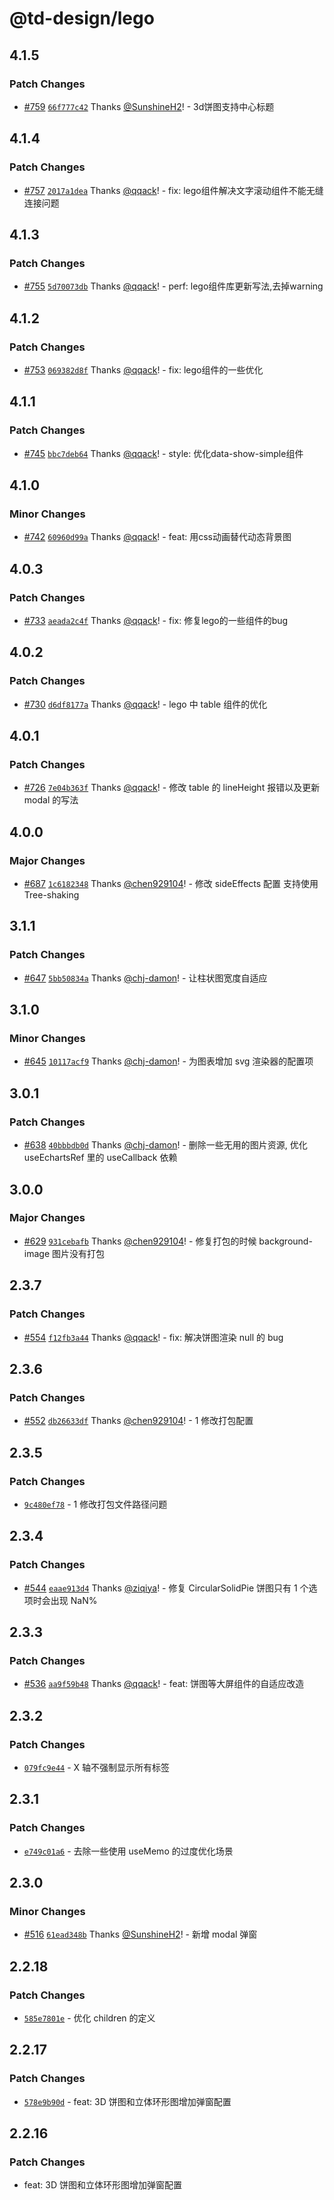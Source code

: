 # @td-design/lego

## 4.1.5

### Patch Changes

- [#759](https://github.com/thundersdata-frontend/td-design/pull/759) [`66f777c42`](https://github.com/thundersdata-frontend/td-design/commit/66f777c42028549437cbb35308135daea8fb258c) Thanks [@SunshineH2](https://github.com/SunshineH2)! - 3d饼图支持中心标题

## 4.1.4

### Patch Changes

- [#757](https://github.com/thundersdata-frontend/td-design/pull/757) [`2017a1dea`](https://github.com/thundersdata-frontend/td-design/commit/2017a1dea0e6c843e84a1b7cd66372392ec67be6) Thanks [@qqack](https://github.com/qqack)! - fix: lego组件解决文字滚动组件不能无缝连接问题

## 4.1.3

### Patch Changes

- [#755](https://github.com/thundersdata-frontend/td-design/pull/755) [`5d70073db`](https://github.com/thundersdata-frontend/td-design/commit/5d70073db0a5365f363854ce4e10e3d7cfa696aa) Thanks [@qqack](https://github.com/qqack)! - perf: lego组件库更新写法,去掉warning

## 4.1.2

### Patch Changes

- [#753](https://github.com/thundersdata-frontend/td-design/pull/753) [`069382d8f`](https://github.com/thundersdata-frontend/td-design/commit/069382d8f6b012fcce75d2bd5769083eaa6bfa4e) Thanks [@qqack](https://github.com/qqack)! - fix: lego组件的一些优化

## 4.1.1

### Patch Changes

- [#745](https://github.com/thundersdata-frontend/td-design/pull/745) [`bbc7deb64`](https://github.com/thundersdata-frontend/td-design/commit/bbc7deb64da6805a33ff20e2b5dbdd0a2e714df0) Thanks [@qqack](https://github.com/qqack)! - style: 优化data-show-simple组件

## 4.1.0

### Minor Changes

- [#742](https://github.com/thundersdata-frontend/td-design/pull/742) [`60960d99a`](https://github.com/thundersdata-frontend/td-design/commit/60960d99ace962e135ef957ae06367aba8955d7f) Thanks [@qqack](https://github.com/qqack)! - feat: 用css动画替代动态背景图

## 4.0.3

### Patch Changes

- [#733](https://github.com/thundersdata-frontend/td-design/pull/733) [`aeada2c4f`](https://github.com/thundersdata-frontend/td-design/commit/aeada2c4f464dc84ad2cfab315c956236bfe70b1) Thanks [@qqack](https://github.com/qqack)! - fix: 修复lego的一些组件的bug

## 4.0.2

### Patch Changes

- [#730](https://github.com/thundersdata-frontend/td-design/pull/730) [`d6df8177a`](https://github.com/thundersdata-frontend/td-design/commit/d6df8177a9b8a43ee15a3ecae1d92f87db508780) Thanks [@qqack](https://github.com/qqack)! - lego 中 table 组件的优化

## 4.0.1

### Patch Changes

- [#726](https://github.com/thundersdata-frontend/td-design/pull/726) [`7e04b363f`](https://github.com/thundersdata-frontend/td-design/commit/7e04b363fc35419219bc9afce20c197d50ca6209) Thanks [@qqack](https://github.com/qqack)! - 修改 table 的 lineHeight 报错以及更新 modal 的写法

## 4.0.0

### Major Changes

- [#687](https://github.com/thundersdata-frontend/td-design/pull/687) [`1c6182348`](https://github.com/thundersdata-frontend/td-design/commit/1c6182348dbb3e97ae014b20b432cccc8452e701) Thanks [@chen929104](https://github.com/chen929104)! - 修改 sideEffects 配置 支持使用 Tree-shaking

## 3.1.1

### Patch Changes

- [#647](https://github.com/thundersdata-frontend/td-design/pull/647) [`5bb50834a`](https://github.com/thundersdata-frontend/td-design/commit/5bb50834acd3cc4c4951275e1ee49512805e9335) Thanks [@chj-damon](https://github.com/chj-damon)! - 让柱状图宽度自适应

## 3.1.0

### Minor Changes

- [#645](https://github.com/thundersdata-frontend/td-design/pull/645) [`10117acf9`](https://github.com/thundersdata-frontend/td-design/commit/10117acf92f6e4fe6d7600fc439686e7f916d966) Thanks [@chj-damon](https://github.com/chj-damon)! - 为图表增加 svg 渲染器的配置项

## 3.0.1

### Patch Changes

- [#638](https://github.com/thundersdata-frontend/td-design/pull/638) [`40bbbdb0d`](https://github.com/thundersdata-frontend/td-design/commit/40bbbdb0d1e4d11a9245fa782d84529312694ed7) Thanks [@chj-damon](https://github.com/chj-damon)! - 删除一些无用的图片资源, 优化 useEchartsRef 里的 useCallback 依赖

## 3.0.0

### Major Changes

- [#629](https://github.com/thundersdata-frontend/td-design/pull/629) [`931cebafb`](https://github.com/thundersdata-frontend/td-design/commit/931cebafb99ab21e18dd8957fff394b07cf573b1) Thanks [@chen929104](https://github.com/chen929104)! - 修复打包的时候 background-image 图片没有打包

## 2.3.7

### Patch Changes

- [#554](https://github.com/thundersdata-frontend/td-design/pull/554) [`f12fb3a44`](https://github.com/thundersdata-frontend/td-design/commit/f12fb3a4429e9e80878b55b38185308f82b45da8) Thanks [@qqack](https://github.com/qqack)! - fix: 解决饼图渲染 null 的 bug

## 2.3.6

### Patch Changes

- [#552](https://github.com/thundersdata-frontend/td-design/pull/552) [`db26633df`](https://github.com/thundersdata-frontend/td-design/commit/db26633df44d2d796fdc69c62020f28e9b09190a) Thanks [@chen929104](https://github.com/chen929104)! - 1 修改打包配置

## 2.3.5

### Patch Changes

- [`9c480ef78`](https://github.com/thundersdata-frontend/td-design/commit/9c480ef7847c86e551097a8d1ef6ff98c192f79d) - 1 修改打包文件路径问题

## 2.3.4

### Patch Changes

- [#544](https://github.com/thundersdata-frontend/td-design/pull/544) [`eaae913d4`](https://github.com/thundersdata-frontend/td-design/commit/eaae913d4edd24533f5119272f8d48cb0b4a5ef9) Thanks [@ziqiya](https://github.com/ziqiya)! - 修复 CircularSolidPie 饼图只有 1 个选项时会出现 NaN%

## 2.3.3

### Patch Changes

- [#536](https://github.com/thundersdata-frontend/td-design/pull/536) [`aa9f59b48`](https://github.com/thundersdata-frontend/td-design/commit/aa9f59b4865666b03c805151087b4485072b949a) Thanks [@qqack](https://github.com/qqack)! - feat: 饼图等大屏组件的自适应改造

## 2.3.2

### Patch Changes

- [`079fc9e44`](https://github.com/thundersdata-frontend/td-design/commit/079fc9e4482b3be0d29524b0c7d826dcebf8b6b8) - X 轴不强制显示所有标签

## 2.3.1

### Patch Changes

- [`e749c01a6`](https://github.com/thundersdata-frontend/td-design/commit/e749c01a6daa53c1171104b30b720dc3625ce1f9) - 去除一些使用 useMemo 的过度优化场景

## 2.3.0

### Minor Changes

- [#516](https://github.com/thundersdata-frontend/td-design/pull/516) [`61ead348b`](https://github.com/thundersdata-frontend/td-design/commit/61ead348bd4e96cef1f6dd2e992c004876cbb15a) Thanks [@SunshineH2](https://github.com/SunshineH2)! - 新增 modal 弹窗

## 2.2.18

### Patch Changes

- [`585e7801e`](https://github.com/thundersdata-frontend/td-design/commit/585e7801e246a25f2dfa647a4dd9e6a5800b5f3c) - 优化 children 的定义

## 2.2.17

### Patch Changes

- [`578e9b90d`](https://github.com/thundersdata-frontend/td-design/commit/578e9b90d67c39163f544b4190e09e97ec2fb016) - feat: 3D 饼图和立体环形图增加弹窗配置

## 2.2.16

### Patch Changes

- feat: 3D 饼图和立体环形图增加弹窗配置
